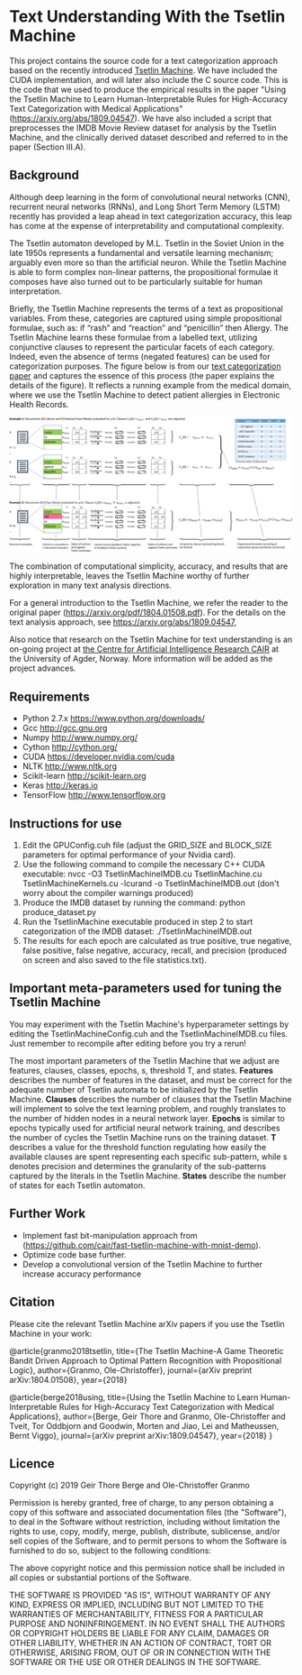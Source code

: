 # Text Understanding With the Tsetlin Machine
This project contains the source code for a text categorization approach based on the recently introduced [Tsetlin Machine](https://arxiv.org/pdf/1804.01508.pdf). We have included the CUDA implementation, and will later also include the C source code. This is the code that we used to produce the empirical results in the paper "Using the Tsetlin Machine to Learn Human-Interpretable Rules for High-Accuracy Text Categorization with Medical Applications" (https://arxiv.org/abs/1809.04547). We have also included a script that preprocesses the IMDB Movie Review dataset for analysis by the Tsetlin Machine, and the clinically derived dataset described and referred to in the paper (Section III.A).

## Background
Although deep learning in the form of convolutional neural networks (CNN), recurrent neural networks (RNNs), and Long Short Term Memory (LSTM) recently has provided a leap ahead in text categorization accuracy, this leap has come at the expense of interpretability and computational complexity. 

The Tsetlin automaton developed by M.L. Tsetlin in the Soviet Union in the late 1950s represents a fundamental and versatile learning mechanism; arguably even more so than the artificial neuron. While the Tsetlin Machine is able to form complex non-linear patterns, the propositional formulae it composes have also turned out to be particularly suitable for human interpretation.

Briefly, the Tsetlin Machine represents the terms of a text as propositional variables. From these, categories are captured using simple propositional formulae, such as:  if “rash” and “reaction” and “penicillin” then Allergy. The Tsetlin Machine learns these formulae from a labelled text, utilizing conjunctive clauses to represent the particular facets of each category.  Indeed, even the absence of terms (negated features) can be used for categorization purposes. The figure below is from our [text categorization paper](https://arxiv.org/abs/1809.04547) and captures the essence of this process (the paper explains the details of the figure). It reflects a running example from the medical domain, where we use the Tsetlin Machine to detect patient allergies in Electronic Health Records. 

![Figure 4](https://raw.githubusercontent.com/bluebyte9001/TextUnderstandingTsetlinMachine/master/Figure4.png)

The combination of computational simplicity, accuracy, and results that are highly interpretable, leaves the Tsetlin Machine worthy of further exploration in many text analysis directions.  

For a general introduction to the Tsetlin Machine, we refer the reader to the original paper (https://arxiv.org/pdf/1804.01508.pdf). For the details on the text analysis approach, see https://arxiv.org/abs/1809.04547, 

Also notice that research on the Tsetlin Machine for text understanding is an on-going project at [the Centre for Artificial Intelligence Research CAIR](https://cair.uia.no/) at the University of Agder, Norway. More information will be added as the project advances.

## Requirements
- Python 2.7.x https://www.python.org/downloads/
- Gcc http://gcc.gnu.org
- Numpy http://www.numpy.org/
- Cython http://cython.org/
- CUDA https://developer.nvidia.com/cuda
- NLTK http://www.nltk.org
- Scikit-learn http://scikit-learn.org
- Keras http://keras.io
- TensorFlow http://www.tensorflow.org

## Instructions for use
1. Edit the GPUConfig.cuh file (adjust the GRID_SIZE and BLOCK_SIZE parameters for optimal performance of your Nvidia card).
2. Use the following command to compile the necessary C++ CUDA executable:
nvcc -O3 TsetlinMachineIMDB.cu TsetlinMachine.cu TsetlinMachineKernels.cu -lcurand -o TsetlinMachineIMDB.out
(don't worry about the compiler warnings produced)
3. Produce the IMDB dataset by running the command:
python produce_dataset.py
4. Run the TsetlinMachine executable produced in step 2 to start categorization of the IMDB dataset:
./TsetlinMachineIMDB.out
5. The results for each epoch are calculated as true positive, true negative, false positive, false negative, accuracy, recall, and precision (produced on screen and also saved to the file statistics.txt).

## Important meta-parameters used for tuning the Tsetlin Machine
You may experiment with the Tsetlin Machine's hyperparameter settings by editing the TsetlinMachineConfig.cuh and the TsetlinMachineIMDB.cu files. Just remember to recompile after editing before you try a rerun!

The most important parameters of the Tsetlin Machine that we adjust are features, clauses, classes, epochs, s, threshold T, and states. **Features** describes the number of features in the dataset, and must be correct for the adequate number of Tsetlin automata to be initialized by the Tsetlin Machine. 
**Clauses** describes the number of clauses that the Tsetlin Machine will implement to solve the text learning problem, and roughly translates to the number of hidden nodes in a neural network layer. 
**Epochs** is similar to epochs typically used for artificial neural network training, and describes the number of cycles the Tsetlin Machine runs on the training dataset. 
**T** describes a value for the threshold function regulating how easily the available clauses are spent representing each specific sub-pattern, while s denotes precision and determines the granularity of the sub-patterns captured by the literals in the Tsetlin Machine. **States** describe the number of states for each Tsetlin automaton.

## Further Work

* Implement fast bit-manipulation approach from (https://github.com/cair/fast-tsetlin-machine-with-mnist-demo).
* Optimize code base further.
* Develop a convolutional version of the Tsetlin Machine to further increase accuracy performance 

## Citation
Please cite the relevant Tsetlin Machine arXiv papers if you use the Tsetlin Machine in your work:

@article{granmo2018tsetlin, 
title={The Tsetlin Machine-A Game Theoretic Bandit Driven Approach to Optimal Pattern Recognition with Propositional Logic}, 
author={Granmo, Ole-Christoffer}, 
journal={arXiv preprint arXiv:1804.01508}, year={2018} 

@article{berge2018using,
  title={Using the Tsetlin Machine to Learn Human-Interpretable Rules for High-Accuracy Text Categorization with Medical Applications},
  author={Berge, Geir Thore and Granmo, Ole-Christoffer and Tveit, Tor Oddbjorn and Goodwin, Morten and Jiao, Lei and Matheussen, Bernt Viggo},
  journal={arXiv preprint arXiv:1809.04547}, year={2018}
}

## Licence
Copyright (c) 2019 Geir Thore Berge and Ole-Christoffer Granmo

Permission is hereby granted, free of charge, to any person obtaining a copy of this software and associated documentation files (the "Software"), to deal in the Software without restriction, including without limitation the rights to use, copy, modify, merge, publish, distribute, sublicense, and/or sell copies of the Software, and to permit persons to whom the Software is furnished to do so, subject to the following conditions:

The above copyright notice and this permission notice shall be included in all copies or substantial portions of the Software.

THE SOFTWARE IS PROVIDED "AS IS", WITHOUT WARRANTY OF ANY KIND, EXPRESS OR IMPLIED, INCLUDING BUT NOT LIMITED TO THE WARRANTIES OF MERCHANTABILITY, FITNESS FOR A PARTICULAR PURPOSE AND NONINFRINGEMENT. IN NO EVENT SHALL THE AUTHORS OR COPYRIGHT HOLDERS BE LIABLE FOR ANY CLAIM, DAMAGES OR OTHER LIABILITY, WHETHER IN AN ACTION OF CONTRACT, TORT OR OTHERWISE, ARISING FROM, OUT OF OR IN CONNECTION WITH THE SOFTWARE OR THE USE OR OTHER DEALINGS IN THE SOFTWARE.
